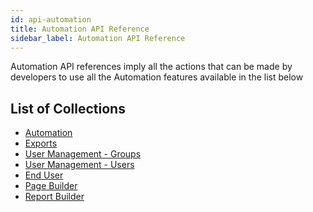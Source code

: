 ```yaml
---
id: api-automation
title: Automation API Reference
sidebar_label: Automation API Reference
---
```


Automation API references imply all the actions that can be made by developers to use all the Automation features available in the list below

## List of Collections

<ul>
  <li><a href="http://bit.ly/2JbNpGz" target="blank">Automation</li>
  <li><a href="http://bit.ly/2ISHOGb" target="blank">Exports</li>
  <li><a href="http://bit.ly/2Lqgalt" target="blank">User Management - Groups</li>
  <li><a href="http://bit.ly/2X1NFwQ" target="blank">User Management - Users</li>
  <li><a href="http://bit.ly/2KGk6iy" target="blank">End User</li>
  <li><a href="http://bit.ly/2Xe9huT" target="blank">Page Builder</li>
  <li><a href="http://bit.ly/2RDdF0s" target="blank">Report Builder</li>
</ul>